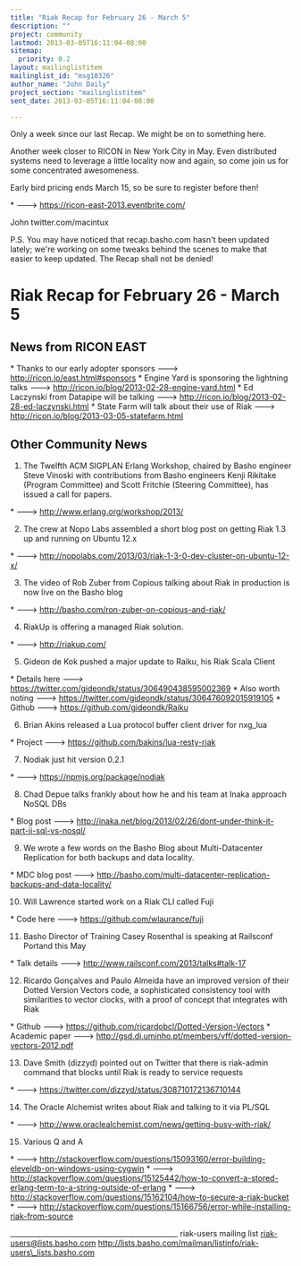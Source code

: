 ```yaml
---
title: "Riak Recap for February 26 - March 5"
description: ""
project: community
lastmod: 2013-03-05T16:11:04-08:00
sitemap:
  priority: 0.2
layout: mailinglistitem
mailinglist_id: "msg10326"
author_name: "John Daily"
project_section: "mailinglistitem"
sent_date: 2013-03-05T16:11:04-08:00

---
```



Only a week since our last Recap. We might be on to something here.

Another week closer to RICON in New York City in May. Even distributed
systems need to leverage a little locality now and again, so come join
us for some concentrated awesomeness.

Early bird pricing ends March 15, so be sure to register before then!

\* ---> https://ricon-east-2013.eventbrite.com/

John
twitter.com/macintux

P.S. You may have noticed that recap.basho.com hasn't been updated
lately; we're working on some tweaks behind the scenes to make that
easier to keep updated. The Recap shall not be denied!


Riak Recap for February 26 - March 5
==============================

## News from RICON EAST

\* Thanks to our early adopter sponsors ---> http://ricon.io/east.html#sponsors
\* Engine Yard is sponsoring the lightning talks ---> 
http://ricon.io/blog/2013-02-28-engine-yard.html
\* Ed Laczynski from Datapipe will be talking ---> 
http://ricon.io/blog/2013-02-28-ed-laczynski.html
\* State Farm will talk about their use of Riak ---> 
http://ricon.io/blog/2013-03-05-statefarm.html

## Other Community News

1) The Twelfth ACM SIGPLAN Erlang Workshop, chaired by Basho engineer
Steve Vinoski with contributions from Basho engineers Kenji Rikitake
(Program Committee) and Scott Fritchie (Steering Committee), has
issued a call for papers.

\* ---> http://www.erlang.org/workshop/2013/

2) The crew at Nopo Labs assembled a short blog post on getting Riak
1.3 up and running on Ubuntu 12.x

\* ---> http://nopolabs.com/2013/03/riak-1-3-0-dev-cluster-on-ubuntu-12-x/

3) The video of Rob Zuber from Copious talking about Riak in production is now 
live on the Basho blog

\* ---> http://basho.com/ron-zuber-on-copious-and-riak/

4) RiakUp is offering a managed Riak solution.

\* ---> http://riakup.com/

5) Gideon de Kok pushed a major update to Raiku, his Riak Scala Client

\* Details here ---> https://twitter.com/gideondk/status/306490438595002369
\* Also worth noting ---> https://twitter.com/gideondk/status/306476092015919105
\* Github ---> https://github.com/gideondk/Raiku

6) Brian Akins released a Lua protocol buffer client driver for nxg\_lua

\* Project ---> https://github.com/bakins/lua-resty-riak

7) Nodiak just hit version 0.2.1

\* ---> https://npmjs.org/package/nodiak

8) Chad Depue talks frankly about how he and his team at Inaka
approach NoSQL DBs

\* Blog post ---> 
http://inaka.net/blog/2013/02/26/dont-under-think-it-part-ii-sql-vs-nosql/

9) We wrote a few words on the Basho Blog about Multi-Datacenter Replication 
for both backups and data locality.

\* MDC blog post ---> 
http://basho.com/multi-datacenter-replication-backups-and-data-locality/

10) Will Lawrence started work on a Riak CLI called Fuji

\* Code here ---> https://github.com/wlaurance/fuji

11) Basho Director of Training Casey Rosenthal is speaking at Railsconf Portand 
this May

\* Talk details ---> http://www.railsconf.com/2013/talks#talk-17

12) Ricardo Gonçalves and Paulo Almeida have an improved version of
their Dotted Version Vectors code, a sophisticated consistency tool
with similarities to vector clocks, with a proof of concept that
integrates with Riak

\* Github ---> https://github.com/ricardobcl/Dotted-Version-Vectors
\* Academic paper ---> 
http://gsd.di.uminho.pt/members/vff/dotted-version-vectors-2012.pdf

13) Dave Smith (dizzyd) pointed out on Twitter that there is
riak-admin command that blocks until Riak is ready to service requests

\* ---> https://twitter.com/dizzyd/status/308710172136710144

14) The Oracle Alchemist writes about Riak and talking to it via PL/SQL

\* ---> http://www.oraclealchemist.com/news/getting-busy-with-riak/

15) Various Q and A

\* ---> 
http://stackoverflow.com/questions/15093160/error-building-eleveldb-on-windows-using-cygwin
\* ---> 
http://stackoverflow.com/questions/15125442/how-to-convert-a-stored-erlang-term-to-a-string-outside-of-erlang
\* ---> http://stackoverflow.com/questions/15162104/how-to-secure-a-riak-bucket
\* ---> 
http://stackoverflow.com/questions/15166756/error-while-installing-riak-from-source


\_\_\_\_\_\_\_\_\_\_\_\_\_\_\_\_\_\_\_\_\_\_\_\_\_\_\_\_\_\_\_\_\_\_\_\_\_\_\_\_\_\_\_\_\_\_\_
riak-users mailing list
riak-users@lists.basho.com
http://lists.basho.com/mailman/listinfo/riak-users\_lists.basho.com

